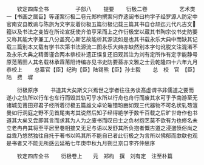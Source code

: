 <!-- { "loadSidebar": true } -->
　　钦定四库全书　　　　　子部八
　　提要
　　衍极二卷　　　　　　艺术类一【书画之属臣】等谨案衍极二卷元郑枃撰案何乔逺闽书曰枃字子经罗源人防定中官南安县教谕与陈旅为文字友着衍极五篇衍极记载三篇其书自仓颉迄元代凡古文籀以及书法之变皆在所论宣抚使齐伯亨采而上之作衍极堂以蔵其书陶宗仪书史防要又称其能大字兼工八分盖究心斯艺故能析其源流如是也其书载永乐大典中而缺其记载三篇别本又载有学书次第书法源流二图永乐大典亦缺然别本字句讹脱文注混淆不及永乐大典之精善谨合两本叅校补遗正悮复还旧观其注为刘有定所作有定字能静号原范莆田人其名载林承霖莆阳诗编亦见书史防要葢亦文雅之士云乾隆四十六年九月恭校上
　　总纂官【臣】纪昀【臣】陆锡熊【臣】孙士毅
　　总　校　官　【臣】　陆　费　墀

　　衍极原序
　　书道其大矣斯文兴焉世之学者往往务谈髙虚谓书非儒道之要而遂小之轨所以行车也车行而毁其轨可乎水所以行舟也舟行而废其水可乎予南游至无诸城见莆田郑君子经所着衍极五篇雄文卓论璀错玢豳如观三代器物不可名状轧芴澶曼如行洞庭之野不见首尾夷考其说然后知子经得絶学于数千百载之后旷世竒作也书道其大矣又尝即其言而求其为人为之废书而叹曰士之负材抱艺莫不欲有为也修名未立老冉冉其将至平居里巷相接又无足与语以发舒其所负抱者慨古道之浸邈愤俗尚之益乖乃悠然独往自托于著书以鸣其所不能自已者此衍极之为言所以怫郁而歔欷也观是书者又不能无所感云延祐七年庚申秋九月朔旦京口李齐仲思序

　　钦定四库全书
　　衍极卷上　　元　郑枃　撰　刘有定　注至朴篇
